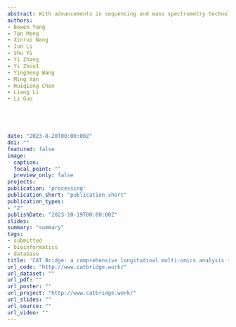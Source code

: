 ```yaml
---
abstract: With advancements in sequencing and mass spectrometry technologies, multi-omics data can now be easily acquired for understanding complex biological systems. Nevertheless, substantial challenges remain in determining the association between gene-metabolite pairs using integrated multi-omic data analysis, due to the complexity of cellular networks. Here, we introduce CAT Bridge (freely available at http://catbridge.work), a user-friendly platform for longitudinal multi-omics analysis. It offers a comprehensive visualization tool, designed to present data in a coherent and insightful manner. To better evaluate the association of gene-metabolite pairs, we have incorporated a range of methods integrating cause-and-effect relationships and similarity computation, many of which are traditionally overlooked in omics analyses. Additionally, CAT Bridge features an artificial intelligence assistant designed to inspire users based on prior knowledge. We evaluated the effectiveness of CAT Bridge using self-generated and publically available time-series transcriptome and metabolome data of non-model plant (chili pepper) and human datasets. CAT Bridge successfully identified genes involved in the biosynthesis of capsaicin in Capsicum chinense L. Furthermore, case study results showed that the convergent cross mapping (CCM) method outperforms traditional approaches in longitudinal multi-omics analyses. CAT Bridge simplifies access to various established methods for longitudinal multi-omics analysis, and enabling researchers to swiftly identify associated gene-metabolite pairs for further validation.
authors:
- Bowen Yang
- Tan Meng
- Xinrui Wang
- Jun Li
- Shu Yi
- Yi Zhang
- Yi Zhou1
- Yingheng Wang
- Ming Yan
- Huiqiong Chen
- Liang Li
- Li Guo





date: "2023-8-20T00:00:00Z"
doi: ""
featured: false
image:
  caption:
  focal_point: ""
  preview_only: false
projects:
publication: 'processing'
publication_short: "publication_short"
publication_types:
- "2"
publishDate: "2023-10-19T00:00:00Z"
slides:
summary: "summary"
tags:
- submitted
- bioinformatics
- database
title: 'CAT Bridge: a comprehensive longitudinal multi-omics analysis toolkit for transcript and metabolite association (submitted)'
url_code: "http://www.catbridge.work/"
url_dataset: ""
url_pdf: ""
url_poster: ""
url_project: "http://www.catbridge.work/"
url_slides: ""
url_source: ""
url_video: ""
---
```


